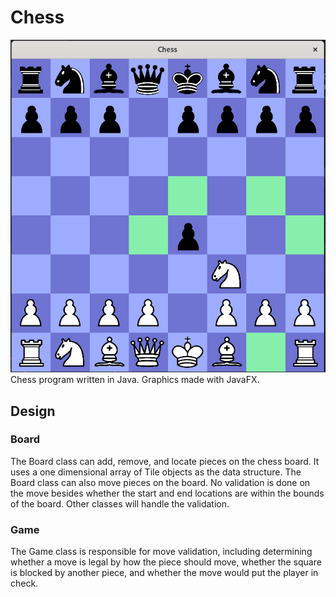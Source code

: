 # Chess
![img.png](img.png)
Chess program written in Java. Graphics made with JavaFX.

## Design

### Board

The Board class can add, remove, and locate pieces on the chess board. It uses a one dimensional array of Tile objects as the data structure. The Board class can also move pieces on the board. 
No validation is done on the move besides whether the start and end locations are within the bounds of the board. Other classes will handle the validation.

### Game

The Game class is responsible for move validation, including determining whether a move is legal by how the piece should move, whether the square is blocked by another piece, and whether the move would put the player in check.
